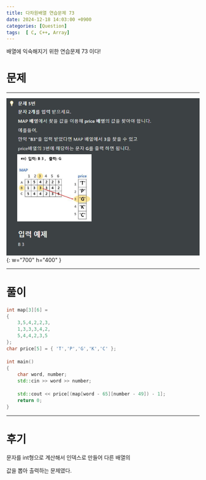 ```yaml
---
title: 다차원배열 연습문제 73
date: 2024-12-18 14:03:00 +0900
categories: [Question]  
tags:  [ C, C++, Array]
---
```


배열에 익숙해지기 위한 연습문제 73 이다!

# 문제   
---------------------------------------
![Desktop View](/assets/img/Array72.png){: w="700" h="400" }

---------------------------------------

# 풀이

```c++
int map[3][6] = 
{
    3,5,4,2,2,3,
    1,3,3,3,4,2,
    5,4,4,2,3,5
};
char price[5] = { 'T','P','G','K','C' };

int main()
{
    char word, number;
    std::cin >> word >> number;
    
    std::cout << price[(map[word - 65][number - 49]) - 1];
    return 0;
}
```
---------------------------------------

# 후기

문자를 int형으로 계산해서 인덱스로 만들어 다른 배열의

값을 뽑아 출력하는 문제였다.
